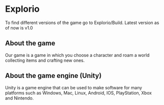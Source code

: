 # Explorio

To find different versions of the game go to Explorio/Build.
Latest version as of now is v1.0

## About the game

Our game is a game in which you choose a character and roam a world collecting items and crafting new ones.

## About the game engine (Unity)

Unity is a game engine that can be used to make software for many platforms such as Windows, Mac, Linux, Android, IOS, PlayStation, Xbox and Nintendo.
